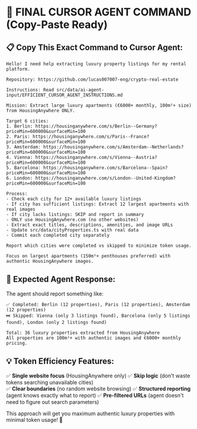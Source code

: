 # 🤖 FINAL CURSOR AGENT COMMAND (Copy-Paste Ready)

## 📋 Copy This Exact Command to Cursor Agent:

```
Hello! I need help extracting luxury property listings for my rental platform.

Repository: https://github.com/lucas007007-eng/crypto-real-estate

Instructions: Read src/data/ai-agent-input/EFFICIENT_CURSOR_AGENT_INSTRUCTIONS.md

Mission: Extract large luxury apartments (€6000+ monthly, 100m²+ size) from HousingAnywhere ONLY.

Target 6 cities:
1. Berlin: https://housinganywhere.com/s/Berlin--Germany?priceMin=600000&surfaceMin=100
2. Paris: https://housinganywhere.com/s/Paris--France?priceMin=600000&surfaceMin=100  
3. Amsterdam: https://housinganywhere.com/s/Amsterdam--Netherlands?priceMin=600000&surfaceMin=100
4. Vienna: https://housinganywhere.com/s/Vienna--Austria?priceMin=600000&surfaceMin=100
5. Barcelona: https://housinganywhere.com/s/Barcelona--Spain?priceMin=600000&surfaceMin=100
6. London: https://housinganywhere.com/s/London--United-Kingdom?priceMin=600000&surfaceMin=100

Process:
- Check each city for 12+ available luxury listings
- If city has sufficient listings: Extract 12 largest apartments with real images
- If city lacks listings: SKIP and report in summary
- ONLY use HousingAnywhere.com (no other websites)
- Extract exact titles, descriptions, amenities, and image URLs
- Update src/data/cityProperties.ts with real data
- Commit each completed city separately

Report which cities were completed vs skipped to minimize token usage.

Focus on largest apartments (150m²+ penthouses preferred) with authentic HousingAnywhere images.
```

## 🎯 Expected Agent Response:

The agent should report something like:
```
✅ Completed: Berlin (12 properties), Paris (12 properties), Amsterdam (12 properties)
⏭️ Skipped: Vienna (only 3 listings found), Barcelona (only 5 listings found), London (only 2 listings found)

Total: 36 luxury properties extracted from HousingAnywhere
All properties are 100m²+ with authentic images and €6000+ monthly pricing.
```

## 💡 Token Efficiency Features:

✅ **Single website focus** (HousingAnywhere only)
✅ **Skip logic** (don't waste tokens searching unavailable cities)  
✅ **Clear boundaries** (no random website browsing)
✅ **Structured reporting** (agent knows exactly what to report)
✅ **Pre-filtered URLs** (agent doesn't need to figure out search parameters)

This approach will get you maximum authentic luxury properties with minimal token usage! 🚀


